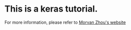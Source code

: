 # This is a keras tutorial.

For more information, please refer to [Morvan Zhou's website](https://github.com/MorvanZhou/tutorials/tree/master/kerasTUT)
